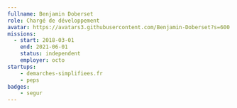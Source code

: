 ```yaml
---
fullname: Benjamin Doberset
role: Chargé de développement
avatar: https://avatars3.githubusercontent.com/Benjamin-Doberset?s=600
missions:
  - start: 2018-03-01
    end: 2021-06-01
    status: independent
    employer: octo
startups:
    - demarches-simplifiees.fr
    - peps 
badges:
    - segur
---
```


